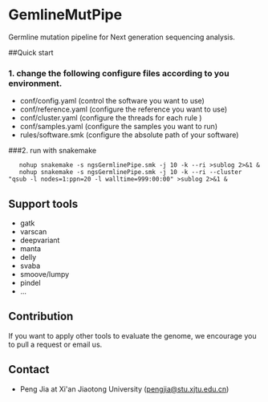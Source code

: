 # GemlineMutPipe

Germline mutation pipeline for Next generation sequencing analysis.

##Quick start
### 1. change the following configure files according to you environment.
   * conf/config.yaml  (control the software you want to use)
   * conf/reference.yaml (configure the reference you want to use)
   * conf/cluster.yaml (configure the threads for each rule )
   * conf/samples.yaml (configure the samples you want to run)
   * rules/software.smk (configure the absolute path of your software)
   

###2. run with snakemake           

       nohup snakemake -s ngsGermlinePipe.smk -j 10 -k --ri >sublog 2>&1 &
       nohup snakemake -s ngsGermlinePipe.smk -j 10 -k --ri --cluster "qsub -l nodes=1:ppn=20 -l walltime=999:00:00" >sublog 2>&1 & 
      

## Support tools 
  - gatk
  - varscan
  - deepvariant
  - manta
  - delly
  - svaba
  - smoove/lumpy
  - pindel
  - ...
## Contribution 
   If you want to apply other tools to evaluate the genome, we encourage you to pull a request or email us.
   

## Contact  
 * Peng Jia at Xi'an Jiaotong University (pengjia@stu.xjtu.edu.cn)
